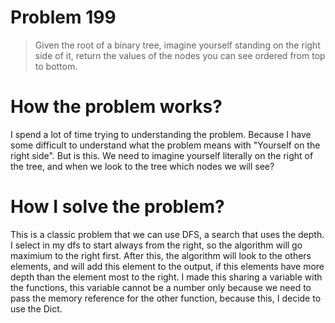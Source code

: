 # Problem 199

> Given the root of a binary tree, imagine yourself standing on the right side of it, return the values of the nodes you can see ordered from top to bottom.

# How the problem works?

I spend a lot of time trying to understanding the problem. Because I have some difficult to understand what the problem means with "Yourself on the right side". But is this. We need to imagine yourself literally on the right of the tree, and when we look to the tree which nodes we will see?

# How I solve the problem?

This is a classic problem that we can use DFS, a search that uses the depth. I select in my dfs to start always from the right, so the algorithm will go maximium to the right first. After this, the algorithm will look to the others elements, and will add this element to the output, if this elements have more depth than the element most to the right. I made this sharing a variable with the functions, this variable cannot be a number only because we need to pass the memory reference for the other function, because this, I decide to use the Dict.
